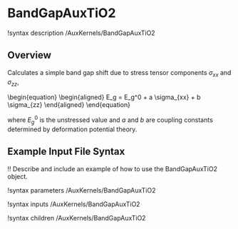# BandGapAuxTiO2

!syntax description /AuxKernels/BandGapAuxTiO2

## Overview

Calculates a simple band gap shift due to stress tensor components $\sigma_{xx}$ and $\sigma_{zz}$,

\begin{equation}
  \begin{aligned}
    E_g = E_g^0 + a \sigma_{xx} + b \sigma_{zz}
  \end{aligned}
\end{equation}

where $E_g^0$ is the unstressed value and $a$ and $b$ are coupling constants determined by deformation potential theory.

## Example Input File Syntax

!! Describe and include an example of how to use the BandGapAuxTiO2 object.

!syntax parameters /AuxKernels/BandGapAuxTiO2

!syntax inputs /AuxKernels/BandGapAuxTiO2

!syntax children /AuxKernels/BandGapAuxTiO2
